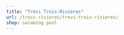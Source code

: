 ```yaml
---
title: "Trévi Trois-Rivières"
url: /trois-rivieres/trevi-trois-rivieres/
shop: swimming pool
---
```

